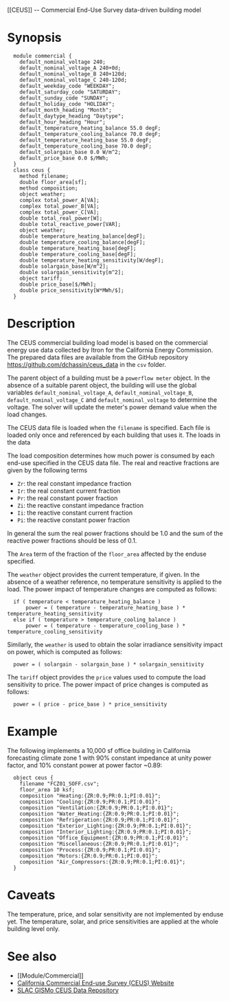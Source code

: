 [[CEUS]] -- Commercial End-Use Survey data-driven building model
# Synopsis
~~~
  module commercial {
    default_nominal_voltage 240;
    default_nominal_voltage_A 240+0d;
    default_nominal_voltage_B 240+120d;
    default_nominal_voltage_C 240-120d;
    default_weekday_code "WEEKDAY";
    default_saturday_code "SATURDAY";
    default_sunday_code "SUNDAY";
    default_holiday_code "HOLIDAY";
    default_month_heading "Month";
    default_daytype_heading "Daytype";
    default_hour_heading "Hour";
    default_temperature_heating_balance 55.0 degF;
    default_temperature_cooling_balance 70.0 degF;
    default_temperature_heating_base 55.0 degF;
    default_temperature_cooling_base 70.0 degF;
    default_solargain_base 0.0 W/m^2;
    default_price_base 0.0 $/MWh;
  }
  class ceus {
    method filename;
    double floor_area[sf];
    method composition;
    object weather;
    complex total_power_A[VA];
    complex total_power_B[VA];
    complex total_power_C[VA];
    double total_real_power[W];
    double total_reactive_power[VAR];
    object weather;
    double temperature_heating_balance[degF];
    double temperature_cooling_balance[degF];
    double temperature_heating_base[degF];
    double temperature_cooling_base[degF];
    double temperature_heating_sensitivity[W/degF];
    double solargain_base[W/m^2];
    double solargain_sensitivity[m^2];
    object tariff;
    double price_base[$/MWh];
    double price_sensitivity[W*MWh/$]; 
  }
~~~

# Description

The CEUS commercial building load model is based on the commercial energy use data collected by Itron for the California Energy Commission. The prepared data files are available from the GitHub repository https://github.com/dchassin/ceus_data in the `csv` folder.

The parent object of a building must be a `powerflow meter` object.  In the absence of a suitable parent object, the building will use the global variables `default_nominal_voltage_A`, `default_nominal_voltage_B`, `default_nominal_voltage_C` and `default_nominal_voltage` to determine the voltage.  The solver will update the meter's power demand value when the load changes.

The CEUS data file is loaded when the `filename` is specified.  Each file is loaded only once and referenced by each building that uses it.  The loads in the data 

The load composition determines how much power is consumed by each end-use specified in the CEUS data file. The real and reactive fractions are given by the following terms
* `Zr`: the real constant impedance fraction
* `Ir`: the real constant current fraction
* `Pr`: the real constant power fraction
* `Zi`: the reactive constant impedance fraction
* `Ii`: the reactive constant current fraction
* `Pi`: the reactive constant power fraction

In general the sum the real power fractions should be 1.0 and the sum of the reactive power fractions should be less of 0.1.

The `Area` term of the fraction of the `floor_area` affected by the enduse specified.

The `weather` object provides the current temperature, if given.  In the absence of a weather reference, no temperature sensitivity is applied to the load. The power impact of temperature changes are computed as follows:
~~~
  if ( temperature < temperature_heating_balance )
      power = ( temperature - temperature_heating_base ) * temperature_heating_sensitivity
  else if ( temperature > temperature_cooling_balance )
      power = ( temperature - temperature_cooling_base ) * temperature_cooling_sensitivity
~~~
Similarly, the `weather` is used to obtain the solar irradiance sensitivity impact on power, which is computed as follows:
~~~
  power = ( solargain - solargain_base ) * solargain_sensitivity
~~~
The `tariff` object provides the `price` values used to compute the load sensitivity to price. The power impact of price changes is computed as follows:
~~~
  power = ( price - price_base ) * price_sensitivity
~~~

# Example

The following implements a 10,000 sf office building in California forecasting climate zone 1 with 90% constant impedance at unity power factor, and 10% constant power at power factor ~0.89:
~~~
  object ceus {
    filename "FCZ01_SOFF.csv";
    floor_area 10 ksf;
    composition "Heating:{ZR:0.9;PR:0.1;PI:0.01}";
    composition "Cooling:{ZR:0.9;PR:0.1;PI:0.01}";
    composition "Ventilation:{ZR:0.9;PR:0.1;PI:0.01}";
    composition "Water_Heating:{ZR:0.9;PR:0.1;PI:0.01}";
    composition "Refrigeration:{ZR:0.9;PR:0.1;PI:0.01}";
    composition "Exterior_Lighting:{ZR:0.9;PR:0.1;PI:0.01}";
    composition "Interior_Lighting:{ZR:0.9;PR:0.1;PI:0.01}";
    composition "Office_Equipment:{ZR:0.9;PR:0.1;PI:0.01}";
    composition "Miscellaneous:{ZR:0.9;PR:0.1;PI:0.01}";
    composition "Process:{ZR:0.9;PR:0.1;PI:0.01}";
    composition "Motors:{ZR:0.9;PR:0.1;PI:0.01}";
    composition "Air_Compressors:{ZR:0.9;PR:0.1;PI:0.01}";
  }
~~~

# Caveats

The temperature, price, and solar sensitivity are not implemented by enduse yet.  The temperature, solar, and price sensitivities are applied at the whole building level only.

# See also 
* [[Module/Commercial]]
* [California Commercial End-use Survey (CEUS) Website](https://www.energy.ca.gov/ceus)
* [SLAC GISMo CEUS Data Repository](https://github.com/slacgismo/ceus_data)
